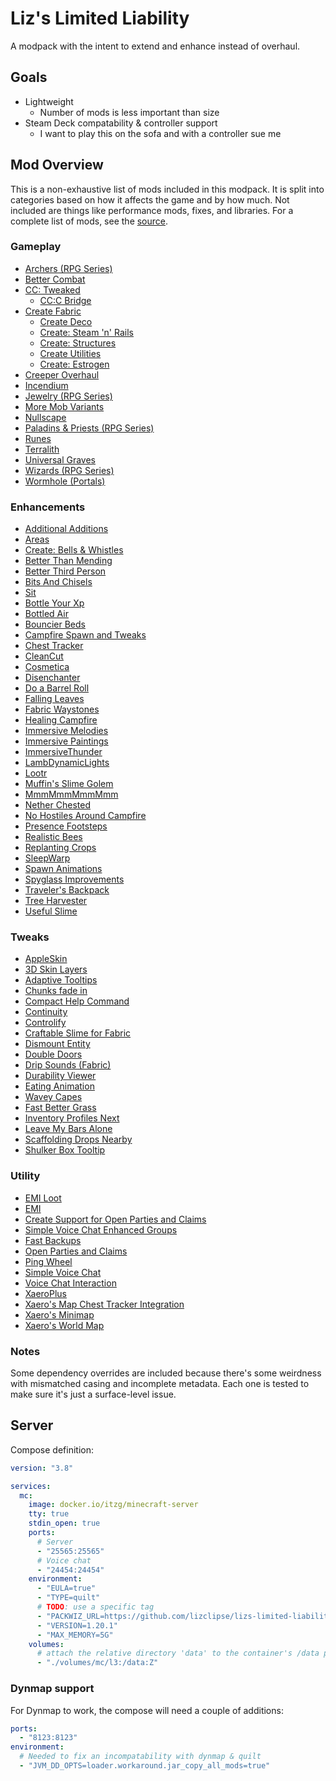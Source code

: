 # Liz's Limited Liability

A modpack with the intent to extend and enhance instead of overhaul.

## Goals

- Lightweight
  - Number of mods is less important than size
- Steam Deck compatability & controller support
  - I want to play this on the sofa and with a controller sue me

## Mod Overview

This is a non-exhaustive list of mods included in this modpack.
It is split into categories based on how it affects the game and by how much.
Not included are things like performance mods, fixes, and libraries.
For a complete list of mods, see the [source](https://github.com/lizclipse/lizs-limited-liability/).

### Gameplay

- [Archers (RPG Series)](https://modrinth.com/mod/QgooUXAJ)
- [Better Combat](https://modrinth.com/mod/5sy6g3kz)
- [CC: Tweaked](https://modrinth.com/mod/gu7yAYhd)
  - [CC:C Bridge](https://modrinth.com/mod/fXt291FO)
- [Create Fabric](https://modrinth.com/mod/Xbc0uyRg)
  - [Create Deco](https://modrinth.com/mod/sMvUb4Rb)
  - [Create: Steam 'n' Rails](https://modrinth.com/mod/ZzjhlDgM)
  - [Create: Structures](https://modrinth.com/mod/IAnP4np7)
  - [Create Utilities](https://modrinth.com/mod/PRHeWeBs)
  - [Create: Estrogen](https://modrinth.com/mod/HhIJW8n1)
- [Creeper Overhaul](https://modrinth.com/mod/MI1LWe93)
- [Incendium](https://modrinth.com/mod/ZVzW5oNS)
- [Jewelry (RPG Series)](https://modrinth.com/mod/sNJAIjUm)
- [More Mob Variants](https://modrinth.com/mod/JiEhJ3WG)
- [Nullscape](https://modrinth.com/mod/LPjGiSO4)
- [Paladins & Priests (RPG Series)](https://modrinth.com/mod/FxXkHaLe)
- [Runes](https://modrinth.com/mod/lP9Yrr1E)
- [Terralith](https://modrinth.com/mod/8oi3bsk5)
- [Universal Graves](https://modrinth.com/mod/yn9u3ypm)
- [Wizards (RPG Series)](https://modrinth.com/mod/NkGaQMDA)
- [Wormhole (Portals)](https://modrinth.com/mod/6nHZTTjQ)

### Enhancements

- [Additional Additions](https://modrinth.com/mod/R4TvILfj)
- [Areas](https://modrinth.com/mod/NWvsqJ2Z)
- [Create: Bells & Whistles](https://modrinth.com/mod/gJ5afkVv)
- [Better Than Mending](https://modrinth.com/mod/Lvv4SHrK)
- [Better Third Person](https://modrinth.com/mod/G1s2WpNo)
- [Bits And Chisels](https://modrinth.com/mod/q8MC5tW2)
- [Sit](https://modrinth.com/mod/VKXzIykF)
- [Bottle Your Xp](https://modrinth.com/mod/bG2afBot)
- [Bottled Air](https://modrinth.com/mod/hvrrNux3)
- [Bouncier Beds](https://modrinth.com/mod/DqIJgy14)
- [Campfire Spawn and Tweaks](https://modrinth.com/mod/wcTF0Tg1)
- [Chest Tracker](https://modrinth.com/mod/ni4SrKmq)
- [CleanCut](https://modrinth.com/mod/CCNUnbXG)
- [Cosmetica](https://modrinth.com/mod/s9hF9QGp)
- [Disenchanter](https://modrinth.com/mod/OQ8To4FT)
- [Do a Barrel Roll](https://modrinth.com/mod/6FtRfnLg)
- [Falling Leaves](https://modrinth.com/mod/WhbRG4iK)
- [Fabric Waystones](https://modrinth.com/mod/sTZr7NVo)
- [Healing Campfire](https://modrinth.com/mod/kOuPUitF)
- [Immersive Melodies](https://modrinth.com/mod/TaSmHw8V)
- [Immersive Paintings](https://modrinth.com/mod/6txNkua3)
- [ImmersiveThunder](https://modrinth.com/mod/uKjKoMsj)
- [LambDynamicLights](https://modrinth.com/mod/yBW8D80W)
- [Lootr](https://modrinth.com/mod/EltpO5cN)
- [Muffin's Slime Golem](https://modrinth.com/mod/hI3Tmydh)
- [MmmMmmMmmMmm](https://modrinth.com/mod/Adega8YN)
- [Nether Chested](https://modrinth.com/mod/bHJp2GRg)
- [No Hostiles Around Campfire](https://modrinth.com/mod/EJqeyaVz)
- [Presence Footsteps](https://modrinth.com/mod/rcTfTZr3)
- [Realistic Bees](https://modrinth.com/mod/tG6HkcWx)
- [Replanting Crops](https://modrinth.com/mod/EXzIPtJo)
- [SleepWarp](https://modrinth.com/mod/OPvzuqtZ)
- [Spawn Animations](https://modrinth.com/mod/zrzYrlm0)
- [Spyglass Improvements](https://modrinth.com/mod/Z6ykjRlM)
- [Traveler's Backpack](https://modrinth.com/mod/rlloIFEV)
- [Tree Harvester](https://modrinth.com/mod/abooMhox)
- [Useful Slime](https://modrinth.com/mod/CzM6C1W0)

### Tweaks

- [AppleSkin](https://modrinth.com/mod/EsAfCjCV)
- [3D Skin Layers](https://modrinth.com/mod/zV5r3pPn)
- [Adaptive Tooltips](https://modrinth.com/mod/wFv8yCxM)
- [Chunks fade in](https://modrinth.com/mod/JaNmzvA8)
- [Compact Help Command](https://modrinth.com/mod/XdiGl7ZL)
- [Continuity](https://modrinth.com/mod/1IjD5062)
- [Controlify](https://modrinth.com/mod/DOUdJVEm)
- [Craftable Slime for Fabric](https://modrinth.com/mod/bCPTPnsM)
- [Dismount Entity](https://modrinth.com/mod/H7N61Wcl)
- [Double Doors](https://modrinth.com/mod/JrvR9OHr)
- [Drip Sounds (Fabric)](https://modrinth.com/mod/T8MMXTpr)
- [Durability Viewer](https://modrinth.com/mod/LTM1f0yY)
- [Eating Animation](https://modrinth.com/mod/rUgZvGzi)
- [Wavey Capes](https://modrinth.com/mod/kYuIpRLv)
- [Fast Better Grass](https://modrinth.com/mod/dspVZXKP)
- [Inventory Profiles Next](https://modrinth.com/mod/O7RBXm3n)
- [Leave My Bars Alone](https://modrinth.com/mod/gK9mebQg)
- [Scaffolding Drops Nearby](https://modrinth.com/mod/uO522mgw)
- [Shulker Box Tooltip](https://modrinth.com/mod/2M01OLQq)

### Utility

- [EMI Loot](https://modrinth.com/mod/qbbO7Jns)
- [EMI](https://modrinth.com/mod/fRiHVvU7)
- [Create Support for Open Parties and Claims](https://modrinth.com/mod/T4Cv5iZq)
- [Simple Voice Chat Enhanced Groups](https://modrinth.com/mod/1LE7mid6)
- [Fast Backups](https://modrinth.com/mod/ZHKrK8Rp)
- [Open Parties and Claims](https://modrinth.com/mod/gF3BGWvG)
- [Ping Wheel](https://modrinth.com/mod/QQXAdCzh)
- [Simple Voice Chat](https://modrinth.com/mod/9eGKb6K1)
- [Voice Chat Interaction](https://modrinth.com/mod/qsSP2ZZ0)
- [XaeroPlus](https://modrinth.com/mod/EnPUzSTg)
- [Xaero's Map Chest Tracker Integration](https://modrinth.com/mod/XhOTBzVR)
- [Xaero's Minimap](https://modrinth.com/mod/1bokaNcj)
- [Xaero's World Map](https://modrinth.com/mod/NcUtCpym)

### Notes

Some dependency overrides are included because there's some weirdness with mismatched casing
and incomplete metadata.
Each one is tested to make sure it's just a surface-level issue.

## Server

Compose definition:

```yml
version: "3.8"

services:
  mc:
    image: docker.io/itzg/minecraft-server
    tty: true
    stdin_open: true
    ports:
      # Server
      - "25565:25565"
      # Voice chat
      - "24454:24454"
    environment:
      - "EULA=true"
      - "TYPE=quilt"
      # TODO: use a specific tag
      - "PACKWIZ_URL=https://github.com/lizclipse/lizs-limited-liability/raw/master/pack.toml"
      - "VERSION=1.20.1"
      - "MAX_MEMORY=5G"
    volumes:
      # attach the relative directory 'data' to the container's /data path
      - "./volumes/mc/l3:/data:Z"
```

### Dynmap support

For Dynmap to work, the compose will need a couple of additions:

```yml
ports:
  - "8123:8123"
environment:
  # Needed to fix an incompatability with dynmap & quilt
  - "JVM_DD_OPTS=loader.workaround.jar_copy_all_mods=true"
```

